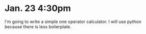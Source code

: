 # Jan. 23 4:30pm
I'm going to write a simple one operator calculator. 
I will use python because there is less bolierplate.

